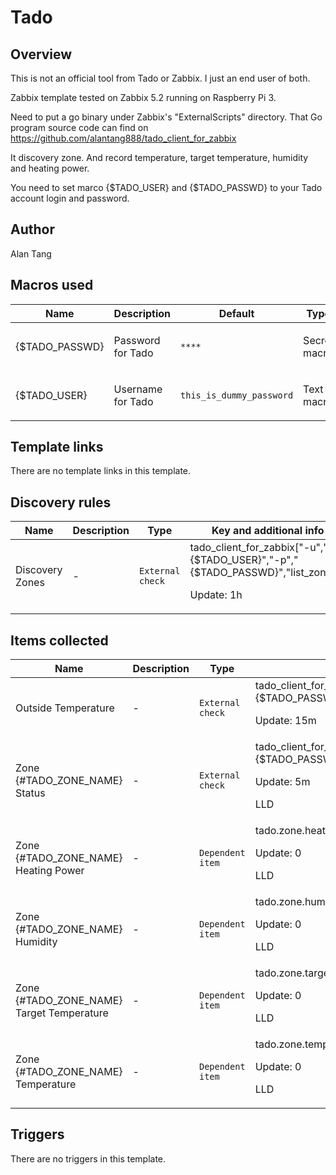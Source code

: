 # Tado

## Overview

This is not an official tool from Tado or Zabbix. I just an end user of both.


Zabbix template tested on Zabbix 5.2 running on Raspberry Pi 3.


Need to put a go binary under Zabbix's "ExternalScripts" directory. That Go program source code can find on <https://github.com/alantang888/tado_client_for_zabbix>


It discovery zone. And record temperature, target temperature, humidity and heating power.


 


You need to set marco {$TADO\_USER} and {$TADO\_PASSWD} to your Tado account login and password.



## Author

Alan Tang

## Macros used

|Name|Description|Default|Type|
|----|-----------|-------|----|
|{$TADO_PASSWD}|<p>Password for Tado</p>|`****`|Secret macro|
|{$TADO_USER}|<p>Username for Tado</p>|`this_is_dummy_password`|Text macro|
## Template links

There are no template links in this template.

## Discovery rules

|Name|Description|Type|Key and additional info|
|----|-----------|----|----|
|Discovery Zones|<p>-</p>|`External check`|tado_client_for_zabbix["-u","{$TADO_USER}","-p","{$TADO_PASSWD}","list_zones"]<p>Update: 1h</p>|
## Items collected

|Name|Description|Type|Key and additional info|
|----|-----------|----|----|
|Outside Temperature|<p>-</p>|`External check`|tado_client_for_zabbix["-u","{$TADO_USER}","-p","{$TADO_PASSWD}","outside_temp"]<p>Update: 15m</p>|
|Zone {#TADO_ZONE_NAME} Status|<p>-</p>|`External check`|tado_client_for_zabbix["-u","{$TADO_USER}","-p","{$TADO_PASSWD}","zone_status","{#TADO_ZONE_ID}"]<p>Update: 5m</p><p>LLD</p>|
|Zone {#TADO_ZONE_NAME} Heating Power|<p>-</p>|`Dependent item`|tado.zone.heating_power_percentage[{#TADO_ZONE_NAME}]<p>Update: 0</p><p>LLD</p>|
|Zone {#TADO_ZONE_NAME} Humidity|<p>-</p>|`Dependent item`|tado.zone.humidity[{#TADO_ZONE_NAME}]<p>Update: 0</p><p>LLD</p>|
|Zone {#TADO_ZONE_NAME} Target Temperature|<p>-</p>|`Dependent item`|tado.zone.target_temp[{#TADO_ZONE_NAME}]<p>Update: 0</p><p>LLD</p>|
|Zone {#TADO_ZONE_NAME} Temperature|<p>-</p>|`Dependent item`|tado.zone.temp[{#TADO_ZONE_NAME}]<p>Update: 0</p><p>LLD</p>|
## Triggers

There are no triggers in this template.


